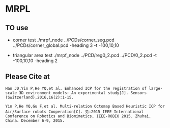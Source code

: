 # MRPL

## TO use

* corner test
./mrpf_node ../PCDs/corner_seg.pcd ../PCDs/corner_global.pcd -heading 3 -t -100,10,10

* triangular area test
./mrpf_node ../PCD/reg0_2.pcd ../PCD/0_2.pcd -t -100,10,10 -heading 2

## Please Cite at

```
Han JD,Yin P,He YQ,et al. Enhanced ICP for the registration of large-scale 3D environment models: An experimental study[J]. Sensors (Switzerland),2016,16(2):1-15.

Yin P,He YQ,Gu F,et al. Multi-relation Octomap Based Heuristic ICP for Air/Surface robots Cooperation[C]. 见:2015 IEEE International Conference on Robotics and Biomimetics, IEEE-ROBIO 2015. Zhuhai, China. December 6-9, 2015.
```
